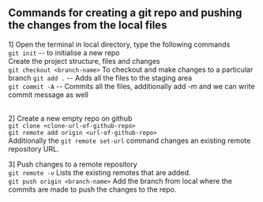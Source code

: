 ## Commands for creating a git repo and pushing the changes from the local files

1] Open the terminal in local directory, type the following commands <br/>
`git init` -- to initialise a new repo <br/>
Create the project structure, files and changes <br/>
`git checkout <branch-name>` To checkout and make changes to a particular branch
`git add .` -- Adds all the files to the staging area <br/>
`git commit -A` -- Commits all the files, additionally add -m and we can write commit message as well <br/><br/>

2] Create a new empty repo on github <br/>
`git clone <clone-url-of-github-repo>` <br/>
`git remote add origin <url-of-github-repo>` <br/>
Additionally the `git remote set-url` command changes an existing remote repository URL. <br/>

3] Push changes to a remote repository <br/>
`git remote -v` Lists the existing remotes that are added. <br/>
`git push origin <branch-name>` Add the branch from local where the commits are made to push the changes to the repo. 
